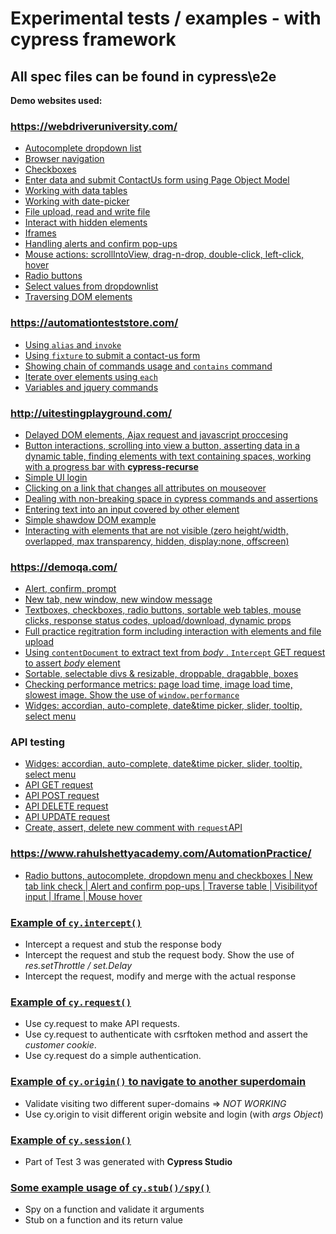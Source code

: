 # Experimental tests / examples -  with cypress framework

## All spec files can be found in cypress\e2e 


**Demo websites used:**

### https://webdriveruniversity.com/
- [Autocomplete dropdown list](cypress/e2e/webdriver-uni/autocomplete-dropdown-list.js)
- [Browser navigation](cypress\e2e\webdriver-uni\browser-navigation.js)
- [Checkboxes](cypress\e2e\webdriver-uni\checkboxes.js)
- [Enter data and submit ContactUs form using Page Object Model](cypress/e2e/webdriver-uni/contact-us.spec.js)
- [Working with data tables](cypress\e2e\webdriver-uni\data-tables.js)
- [Working with date-picker](cypress\e2e\webdriver-uni\date-picker.js)
- [File upload, read and write file](cypress\e2e\webdriver-uni\file-upload.js)
- [Interact with hidden elements](cypress\e2e\webdriver-uni\hidden.js)
- [Iframes](cypress\e2e\webdriver-uni\iframe.js)
- [Handling alerts and  confirm pop-ups](cypress\e2e\webdriver-uni\js-alerts.js)
- [Mouse actions: scrollIntoView, drag-n-drop, double-click, left-click, hover](cypress\e2e\webdriver-uni\mouse-action.js)
- [Radio buttons](cypress\e2e\webdriver-uni\radio-buttons.js)
- [Select values from dropdownlist](cypress\e2e\webdriver-uni\select-dropdown-list.js)
- [Traversing DOM elements](cypress\e2e\webdriver-uni\traversing-elements.js)

### https://automationteststore.com/
- [Using <code>alias</code> and <code>invoke</code>](cypress\e2e\automation-test-store\alias-invoke.js)
- [Using <code>fixture</code> to submit a contact-us form](cypress\e2e\automation-test-store\contact-us.js)
- [Showing chain of commands usage and  <code>contains</code> command](cypress\e2e\automation-test-store\inspect-item.js)
- [Iterate over elements using <code>each</code>](cypress\e2e\automation-test-store\iterate-over-elements.js)
- [Variables and jquery commands](cypress\e2e\automation-test-store\iterate-over-elements.js)

### http://uitestingplayground.com/
- [Delayed DOM elements, Ajax request and javascript proccesing](cypress\e2e\uitestingplayground\delays.js)
- [Button interactions, scrolling into view a button, asserting data in a dynamic table, finding elements with text containing spaces, working with a progress bar with __cypress-recurse__  ](cypress\e2e\uitestingplayground\interactions.js)
- [Simple UI login](cypress\e2e\uitestingplayground\login.js)
- [Clicking on a link that changes all attributes on mouseover](cypress\e2e\uitestingplayground\mouseoverclick.js)
- [Dealing with non-breaking space in cypress commands and assertions](cypress\e2e\uitestingplayground\nbsp.js)
- [Entering text into an input covered by other element](cypress\e2e\uitestingplayground\overlapped.js)
- [Simple shawdow DOM example](cypress\e2e\uitestingplayground\shadowdom.js)
- [Interacting with elements that are not visible (zero height/width, overlapped, max transparency, hidden, display:none, offscreen)](cypress\e2e\uitestingplayground\shadowdom.js)

### https://demoqa.com/
- [Alert, confirm, prompt](cypress\e2e\demoqa.com\alerts.js)
- [New tab, new window, new window message](cypress\e2e\demoqa.com\browserWindows.js)
- [Textboxes, checkboxes, radio buttons, sortable web tables, mouse clicks, response status codes, upload/download, dynamic props](cypress\e2e\demoqa.com\elements.js)
- [Full practice regitration form including interaction with elements and file upload](cypress\e2e\demoqa.com\forms.js)
- [Using <code>contentDocument</code> to extract text from *body* . <code>Intercept</code> GET request to assert  *body* element](cypress\e2e\demoqa.com\frames.js)
- [Sortable, selectable divs & resizable, droppable, dragabble, boxes](cypress\e2e\demoqa.com\interactions.js)
- [Checking performance metrics: page load time, image load time, slowest image. Show the use of <code>window.performance</code>](cypress\e2e\demoqa.com\performanceMeasure.js)
- [Widges: accordian, auto-complete, date&time picker, slider, tooltip, select menu ](cypress\e2e\demoqa.com\widgets.js)

### API testing
- [Widges: accordian, auto-complete, date&time picker, slider, tooltip, select menu ](cypress\e2e\demoqa.com\widgets.js)
- [API  GET request](cypress\e2e\api-testing\get-request.js)
- [API  POST request](cypress\e2e\api-testing\post-request.js)
- [API  DELETE request](cypress\e2e\api-testing\delete-request.js)
- [API  UPDATE request](cypress\e2e\api-testing\update-request.js)
- [Create, assert, delete new comment with <code>request</code>API](cypress\e2e\api-testing\api-challenge.js)

### https://www.rahulshettyacademy.com/AutomationPractice/

- [Radio buttons, autocomplete, dropdown menu and checkboxes | New tab link check | Alert and confirm pop-ups | Traverse table | Visibilityof input | Iframe | Mouse hover](cypress\e2e\qa\qaclickacademy.js)

### [Example of <code>cy.intercept()</code>](cypress\e2e\other\intercept.js)
- Intercept a request and stub the response body
- Intercept the  request  and stub the request body. Show the use of *res.setThrottle / set.Delay*
- Intercept the  request, modify and merge with the actual response

### [ Example of <code>cy.request()</code>](cypress\e2e\other\request.js)
- Use cy.request to make API requests.
- Use cy.request to authenticate with csrftoken method and assert the *customer cookie*.
- Use cy.request do a simple authentication.

### [ Example of <code>cy.origin()</code> to navigate to another superdomain](cypress\e2e\other\same-origin-policy.js)
- Validate visiting two different super-domains => *NOT WORKING*
- Use cy.origin to visit different origin website and login (with *args Object*)

### [ Example of <code>cy.session()</code>  ](cypress\e2e\other\same-origin-policy.js)
- Part of Test 3 was generated with **Cypress Studio**

### [Some example usage of <code>cy.stub()/spy()</code> ](cypress\e2e\other\spyStub.js)
- Spy on a function and validate it arguments
- Stub on a function and its return value

